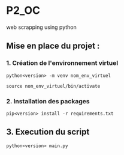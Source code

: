 # P2_OC
web scrapping using python

## Mise en place du projet :

### 1. Création de l'environnement virtuel

    python<version> -m venv nom_env_virtuel

    source nom_env_virtuel/bin/activate

### 2. Installation des packages 

    pip<version> install -r requirements.txt

## 3. Execution du script

    python<version> main.py
